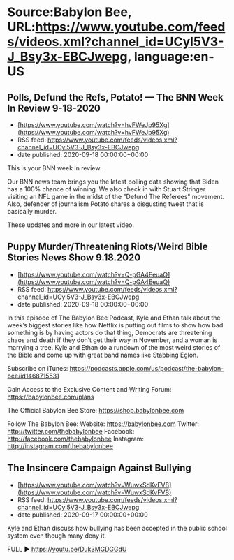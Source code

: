 # Source:Babylon Bee, URL:https://www.youtube.com/feeds/videos.xml?channel_id=UCyl5V3-J_Bsy3x-EBCJwepg, language:en-US

## Polls, Defund the Refs, Potato! — The BNN Week In Review 9-18-2020
 - [https://www.youtube.com/watch?v=hvFWeJp95Xg](https://www.youtube.com/watch?v=hvFWeJp95Xg)
 - RSS feed: https://www.youtube.com/feeds/videos.xml?channel_id=UCyl5V3-J_Bsy3x-EBCJwepg
 - date published: 2020-09-18 00:00:00+00:00

This is your BNN week in review. 

Our BNN news team brings you the latest polling data showing that Biden has a 100% chance of winning. We also check in with Stuart Stringer visiting an NFL game in the midst of the "Defund The Referees" movement. Also, defender of journalism Potato shares a disgusting tweet that is basically murder. 

These updates and more in our latest video.

## Puppy Murder/Threatening Riots/Weird Bible Stories News Show 9.18.2020
 - [https://www.youtube.com/watch?v=Q-pGA4EeuaQ](https://www.youtube.com/watch?v=Q-pGA4EeuaQ)
 - RSS feed: https://www.youtube.com/feeds/videos.xml?channel_id=UCyl5V3-J_Bsy3x-EBCJwepg
 - date published: 2020-09-18 00:00:00+00:00

In this episode of The Babylon Bee Podcast, Kyle and Ethan talk about the week’s biggest stories like how Netflix is putting out films to show how bad something is by having actors do that thing, Democrats are threatening chaos and death if they don’t get their way in November, and a woman is marrying a tree. Kyle and Ethan do a rundown of the most weird stories of the Bible and come up with great band names like Stabbing Eglon.

Subscribe on iTunes: https://podcasts.apple.com/us/podcast/the-babylon-bee/id1468715531

Gain Access to the Exclusive Content and Writing Forum: https://babylonbee.com/plans

The Official Babylon Bee Store: https://shop.babylonbee.com

Follow The Babylon Bee:
Website: https://babylonbee.com
Twitter: http://twitter.com/thebabylonbee
Facebook: http://facebook.com/thebabylonbee
Instagram: http://instagram.com/thebabylonbee

## The Insincere Campaign Against Bullying
 - [https://www.youtube.com/watch?v=WuwxSdKvFV8](https://www.youtube.com/watch?v=WuwxSdKvFV8)
 - RSS feed: https://www.youtube.com/feeds/videos.xml?channel_id=UCyl5V3-J_Bsy3x-EBCJwepg
 - date published: 2020-09-17 00:00:00+00:00

Kyle and Ethan discuss how bullying has been accepted in the public school system even though many deny it. 

FULL ▶️  https://youtu.be/Duk3MGDGGdU

